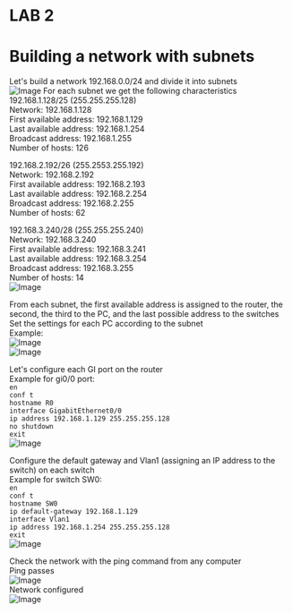 # LAB 2
Building a network with subnets
===========================
Let's build a network 192.168.0.0/24 and divide it into subnets  
![Image](https://github.com/vitaliykomarov/knowledge/blob/main/CiscoLabs/Lab2/1.png)
For each subnet we get the following characteristics  
192.168.1.128/25 (255.255.255.128)  
Network: 192.168.1.128  
First available address: 192.168.1.129  
Last available address: 192.168.1.254  
Broadcast address: 192.168.1.255  
Number of hosts: 126  

192.168.2.192/26 (255.2553.255.192)  
Network: 192.168.2.192  
First available address: 192.168.2.193  
Last available address: 192.168.2.254  
Broadcast address: 192.168.2.255  
Number of hosts: 62  

192.168.3.240/28 (255.255.255.240)  
Network: 192.168.3.240  
First available address: 192.168.3.241  
Last available address: 192.168.3.254  
Broadcast address: 192.168.3.255  
Number of hosts: 14  
![Image](https://github.com/vitaliykomarov/knowledge/blob/main/CiscoLabs/Lab2/2.png)

From each subnet, the first available address is assigned to the router, the second, the third to the PC, and the last possible address to the switches  
Set the settings for each PC according to the subnet  
Example:  
![Image](https://github.com/vitaliykomarov/knowledge/blob/main/CiscoLabs/Lab2/3.png)    
![Image](https://github.com/vitaliykomarov/knowledge/blob/main/CiscoLabs/Lab2/4.png)    

Let's configure each GI port on the router  
Example for gi0/0 port:  
`en`  
`conf t`  
`hostname R0`  
`interface GigabitEthernet0/0`  
`ip address 192.168.1.129 255.255.255.128`  
`no shutdown`  
`exit`  
![Image](https://github.com/vitaliykomarov/knowledge/blob/main/CiscoLabs/Lab2/5.png)  

Configure the default gateway and Vlan1 (assigning an IP address to the switch) on each switch  
Example for switch SW0:  
`en`  
`conf t`  
`hostname SW0`  
`ip default-gateway 192.168.1.129`  
`interface Vlan1`  
`ip address 192.168.1.254 255.255.255.128`  
`exit`  
![Image](https://github.com/vitaliykomarov/knowledge/blob/main/CiscoLabs/Lab2/6.png)  

Check the network with the ping command from any computer  
Ping passes  
![Image](https://github.com/vitaliykomarov/knowledge/blob/main/CiscoLabs/Lab2/7.png)  
Network configured  
![Image](https://github.com/vitaliykomarov/knowledge/blob/main/CiscoLabs/Lab2/8.png)  
